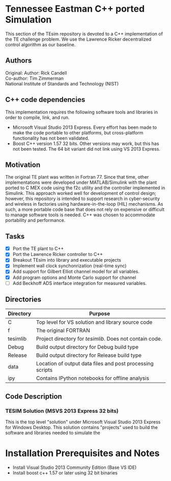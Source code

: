 # Tennessee Eastman C++ ported Simulation
This section of the TEsim repository is devoted to a C++ implementation of the TE challenge problem. We use the Lawrence  Ricker decentralized control algorithm as our baseline.

## Authors
Original: Author: Rick Candell <br>
Co-author: Tim Zimmerman <br>
National Institute of Standards and Technology (NIST) <br>

## C++ code dependencies
This implementation requires the following software tools and libraries in order to compile, link, and run.
* Microsoft Visual Studio 2013 Express.  Every effort has been made to make the code portable to other platforms, but cross-platform functionality has not been validated.
* Boost C++ version 1.57 32 bits.  Other versions may work, but this has not been tested.  The 64 bit variant did not link using VS 2013 Express. 

## Motivation
The original TE plant was written in Fortran 77.  Since that time, other implementations were developed under MATLAB/Simulink with the plant ported to C MEX code using the f2c utility and the controller implemented in Simulink.  This approach worked well for development of control design; however, this repository is intended to support research in cyber-security and wireless in factories using hardware-in-the-loop (HIL) mechanisms.  As such, a more portable code base that does not rely on expensive or difficult to manage software tools is needed.  C++ was chosen to accommodate portability and performance.

## Tasks

- [x] Port the TE plant to C++
- [x] Port the Lawrence Ricker controller to C++
- [x] Breakout TEsim into library and executable projects
- [x] Implement wall clock synchonrization (real-time sync)
- [x] Add support for Gilbert Elliot channel model for all variables.
- [x] Add program options and Monte Carlo support for channel
- [ ] Add Beckhoff ADS interface integration for measured variables.

## Directories
Directory | Purpose
--- | ---
C | Top level for VS solution and library source code
f | The original FORTRAN 
tesimlib | Project directory for *tesimlib*. Does not contain code.
Debug | Build output directory for Debug build type
Release | Build output directory for Release build type
data | Location of output data files and post processing scripts
ipy | Contains IPython notebooks for offline analysis

## Code Description
### TESIM Solution (MSVS 2013 Express 32 bits)
This is the top level "solution" under Microsoft Visual Studio 2013 Express for Windows Desktop.  This solution contains "projects" used to build the software and libraries needed to simulate the 

# Installation Prerequisites and Notes 
* Install Visual Studio 2013 Community Edition (Base VS IDE) <br>
* Install boost c++ 1.57 or later using 32 bit binaries <br>
